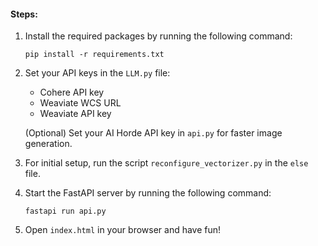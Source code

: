 #### Steps:

1. Install the required packages by running the following command:

   ```
   pip install -r requirements.txt
   ```

2. Set your API keys in the `LLM.py` file:
   - Cohere API key
   - Weaviate WCS URL
   - Weaviate API key

   (Optional) Set your AI Horde API key in `api.py` for faster image generation.

3. For initial setup, run the script `reconfigure_vectorizer.py` in the `else` file.

4. Start the FastAPI server by running the following command:

   ```
   fastapi run api.py
   ```

5. Open `index.html` in your browser and have fun!